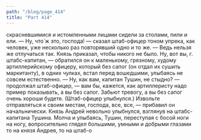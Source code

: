 ```yaml
---
path: "/blog/page_414"
title: "Part 414"
---
```


скрасневшимися и истомленными лицами сидели за столами, пили и ели.
— Ну, что́ ж это, господа! — сказал штаб-офицер тоном упрека, как человек, уже несколько раз повторявший одно и то же. — Ведь нельзя же отлучаться так. Князь приказал, чтобы никого не было. Ну, вот вы, г. штабс-капитан, — обратился он к маленькому, грязному, худому артиллерийскому офицеру, который без сапог (он отдал их сушить маркитанту), в одних чулках, встал перед вошедшими, улыбаясь не совсем естественно.
— Ну, как вам, капитан Тушин, не стыдно? — продолжал штаб-офицер, — вам бы, кажется, как артиллеристу надо пример показывать, а вы без сапог. Забьют тревогу, а вы без сапог очень хороши будете. (Штаб-офицер улыбнулся.) Извольте отправляться к своим местам, господа, все, все, — прибавил он начальнически.
Князь Андрей невольно улыбнулся, взглянув на штабс-капитана Тушина. Молча и улыбаясь, Тушин, переступая с босой ноги на ногу, вопросительно глядел большими, умными и добрыми глазами то на князя Андрея, то на штаб-о
